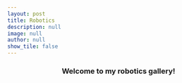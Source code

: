 ```yaml
---
layout: post
title: Robotics
description: null
image: null
author: null
show_tile: false
---
```


<div class="inner">
    <header class="major">
		<h3>Welcome to my robotics gallery!</h3>
	</header>
</div>
